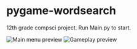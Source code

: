 # pygame-wordsearch
12th grade compsci project. Run Main.py to start.

![Main menu preview](https://github.com/tishoe/pygame-wordsearch/blob/master/screenshots/Screenshot_20210218_161327.png?raw=true)
![Gameplay preview](https://github.com/tishoe/pygame-wordsearch/blob/master/screenshots/Screenshot_20210218_161501.png?raw=true)
